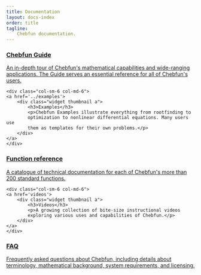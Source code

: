 ```yaml
---
title: Documentation
layout: docs-index
order: title
tagline:
    Chebfun documentation.
---
```


<div class="row widgets">
    <div class="col-sm-6 col-md-6">
    <a href='guide'>
        <div class="widget thumbnail a">
            <h3>Chebfun Guide</h3>
            <p>An in-depth tour of Chebfun's mathematical capabilities and
            wide-ranging applications. The Guide serves an essential reference
            for all of Chebfun's users.</p>
        </div>
    </a>
    </div>

    <div class="col-sm-6 col-md-6">
    <a href='../examples'>
        <div class="widget thumbnail a">
            <h3>Examples</h3>
            <p>Chebfun Examples illustrate everything from rootfinding to
            optimization to nonlinear differential equations. Many users use
            them as templates for their own problems.</p>
        </div>
    </a>
    </div>
</div>


<div class="row widgets">
    <div class="col-sm-6 col-md-6">
    <a href='functions.html'>
        <div class="widget thumbnail a">
            <h3>Function reference</h3>
            <p>A catalogue of technical documentation for each of Chebfun's
            more than 200 standard functions.</p>
        </div>
    </a>
    </div>

    <div class="col-sm-6 col-md-6">
    <a href='videos'>
        <div class="widget thumbnail a">
            <h3>Videos</h3>
            <p>A growing collection of bite-size instructional videos 
            exploring various uses and capabilities of Chebfun.</p>
        </div>
    </a>
    </div>
</div>


<div class="row widgets">
    <div class="col-sm-6 col-md-6">
    <a href='faq.html'>
        <div class="widget thumbnail a">
            <h3>FAQ</h3>
            <p>Frequently asked questions about Chebfun, including details
            about terminology, mathematical background, system requirements,
            and licensing.</p>
        </div>
    </a>
    </div>
</div>